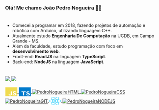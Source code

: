 ### Olá! Me chamo João Pedro Nogueira 👋🏼
#
- Comecei a programar em 2018, fazendo projetos de automação e robótica com Arduino, utilizando linguagem C++.
- Atualmente estudo <strong>Engenharia De Computação</strong> na UCDB, em Campo Grande - MS.
- Além da faculdade, estudo programação com foco em <strong>desenvolvimento web</strong>.
- Front-end: <strong>ReactJS</strong> na linguagem <strong>TypeScript</strong>.
- Back-end: <strong>NodeJS</strong> na linguagem <strong>JavaScript</strong>.
#

<div style="display: inline_block">
  <a href="https://github.com/Joao-Pedro-Nogueira">
    <img height="180em" src="https://github-readme-stats.vercel.app/api?username=Joao-Pedro-Nogueira&show_icons=true&theme=dark&include_all_commits=true&count_private=true"/>
  <img height="180em" src="https://github-readme-stats.vercel.app/api/top-langs/?username=Joao-Pedro-Nogueira&layout=compact&langs_count=7&theme=dark"/>
</div>
  
<div style="display: inline_block"><br>
  <img align="center" alt="PedroNogueiraJS" height="30" width="40" src="https://raw.githubusercontent.com/devicons/devicon/master/icons/javascript/javascript-plain.svg">
  <img align="center" alt="PedroNogueiraTS" height="30" width="40" src="https://raw.githubusercontent.com/devicons/devicon/master/icons/typescript/typescript-plain.svg">
  <img align="center" alt="PedroNogueiraHTML" height="30" width="40" src="https://cdn.jsdelivr.net/gh/devicons/devicon/icons/html5/html5-plain.svg">
  <img align="center" alt="PedroNogueiraCSS" height="30" width="40" src="https://cdn.jsdelivr.net/gh/devicons/devicon/icons/css3/css3-plain.svg">
  <img align="center" alt="PedroNogueiraGIT" height="30" width="40" src="https://cdn.jsdelivr.net/gh/devicons/devicon/icons/git/git-plain.svg">
  <img align="center" alt="PedroNogueiraREACT" height="30" width="40" src="https://raw.githubusercontent.com/devicons/devicon/master/icons/react/react-original.svg">
  <img align="center" alt="PedroNogueiraNODEJS" height="30" width="40" src="https://cdn.jsdelivr.net/gh/devicons/devicon/icons/nodejs/nodejs-plain.svg">
</div>
